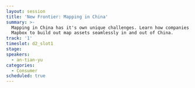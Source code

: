```yaml
---
layout: session
title: 'New Frontier: Mapping in China'
summary: >-
  Mapping in China has it's own unique challenges. Learn how companies are using
  Mapbox to build out map assets seamlessly in and out of China.
track: '1'
timeslot: d2_slot1
stage:
speakers:
  - an-tian-yu
categories:
  - Consumer
scheduled: true
---
```


